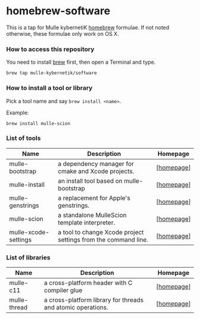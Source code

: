 # homebrew-software

This is a tap for Mulle kybernetiK [homebrew](//brew.sh) formulae. If not noted otherwise, these formulae only work on OS X.

### How to access this repository

You need to install [brew](//brew.sh) first, then open a Terminal and type.

~~~
brew tap mulle-kybernetik/software
~~~

### How to install a tool or library

Pick a tool name and say `brew install <name>`.

Example:

~~~
brew install mulle-scion
~~~


### List of tools

Name             | Description    | Homepage
-----------------|----------------|-------------
mulle-bootstrap  | a dependency manager for cmake and Xcode projects. | [[homepage](https://www.mulle-kybernetik.com/software/git/mulle-bootstrap)]
mulle-install    | an install tool based on mulle-bootstrap| [[homepage](https://www.mulle-kybernetik.com/software/git/mulle-install)]
mulle-genstrings | a replacement for Apple's genstrings. | [[homepage](https://www.mulle-kybernetik.com/software/git/mulle-genstrings)]
mulle-scion      | a standalone MulleScion template interpreter. | [[homepage](https://www.mulle-kybernetik.com/software/git/MulleScion)]
mulle-xcode-settings |  a tool to change Xcode project settings from the command line. |[[homepage](http://www.mulle-kybernetik.com/software/git/mulle-xcode-settings)]


### List of libraries

Name             | Description    | Homepage
-----------------|----------------|-------------
mulle-c11        | a cross-platform header with C compiler glue | [[homepage](https://www.mulle-kybernetik.com/software/git/mulle-c11)]
mulle-thread     | a cross-platform library for threads and atomic operations. | [[homepage](https://www.mulle-kybernetik.com/software/git/mulle-thread)]
